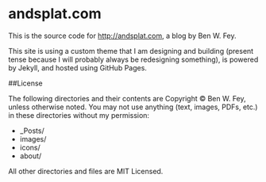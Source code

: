# andsplat.com
This is the source code for http://andsplat.com, a blog by Ben W. Fey.

This site is using a custom theme that I am designing and building (present tense because I will probably always be redesigning something), is powered by Jekyll, and hosted using GitHub Pages.

##License

The following directories and their contents are Copyright &copy; Ben W. Fey, unless otherwise noted. You may not use anything (text, images, PDFs, etc.) in these directories without my permission:

* _Posts/
* images/
* icons/
* about/

All other directories and files are MIT Licensed.